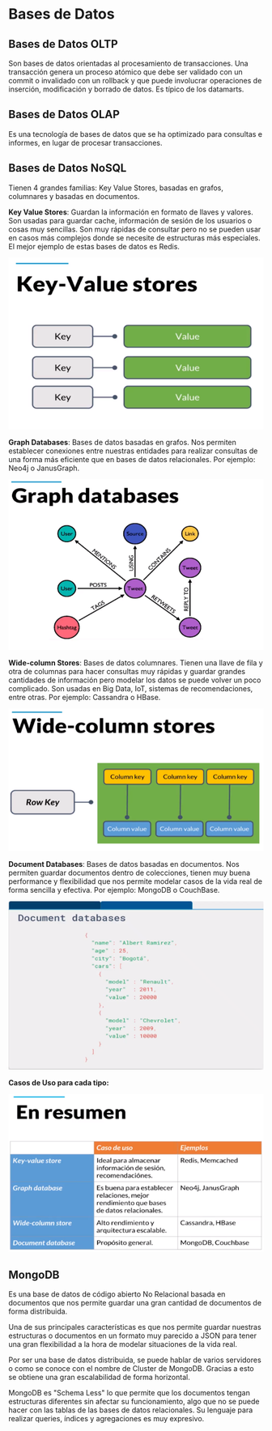 # Bases de Datos

## Bases de Datos OLTP

Son bases de datos orientadas al procesamiento de transacciones. Una transacción genera un proceso atómico que debe ser validado con un commit o invalidado con un rollback y que puede involucrar operaciones de inserción, modificación y borrado de datos. Es típico de los datamarts.

## Bases de Datos OLAP

Es una tecnología de bases de datos que se ha optimizado para consultas e informes, en lugar de procesar transacciones.

## Bases de Datos NoSQL

Tienen 4 grandes familias: Key Value Stores, basadas en grafos, columnares y basadas en documentos.

**Key Value Stores**: Guardan la información en formato de llaves y valores. Son usadas para guardar cache, información de sesión de los usuarios o cosas muy sencillas. Son muy rápidas de consultar pero no se pueden usar en casos más complejos donde se necesite de estructuras más especiales. El mejor ejemplo de estas bases de datos es Redis.

![key-value-stores](/pictures/key-value-stores.PNG)

**Graph Databases**: Bases de datos basadas en grafos. Nos permiten establecer conexiones entre nuestras entidades para realizar consultas de una forma más eficiente que en bases de datos relacionales. Por ejemplo: Neo4j o JanusGraph.

![graph-databases](/pictures/graph-databases.PNG)

**Wide-column Stores**: Bases de datos columnares. Tienen una llave de fila y otra de columnas para hacer consultas muy rápidas y guardar grandes cantidades de información pero modelar los datos se puede volver un poco complicado. Son usadas en Big Data, IoT, sistemas de recomendaciones, entre otras. Por ejemplo: Cassandra o HBase.

![wide-column-stores](/pictures/wide-column-stores.PNG)

**Document Databases**: Bases de datos basadas en documentos. Nos permiten guardar documentos dentro de colecciones, tienen muy buena performance y flexibilidad que nos permite modelar casos de la vida real de forma sencilla y efectiva. Por ejemplo: MongoDB o CouchBase.

![document-databases](/pictures/document-databases.PNG)

**Casos de Uso para cada tipo:**

![databases-resume](/pictures/databases-resume.PNG)

## MongoDB

Es una base de datos de código abierto No Relacional basada en documentos que nos permite guardar una gran cantidad de documentos de forma distribuida.

Una de sus principales características es que nos permite guardar nuestras estructuras o documentos en un formato muy parecido a JSON para tener una gran flexibilidad a la hora de modelar situaciones de la vida real.

Por ser una base de datos distribuida, se puede hablar de varios servidores o como se conoce con el nombre de Cluster de MongoDB. Gracias a esto se obtiene una gran escalabilidad de forma horizontal.

MongoDB es "Schema Less" lo que permite que los documentos tengan estructuras diferentes sin afectar su funcionamiento, algo que no se puede hacer con las tablas de las bases de datos relacionales. Su lenguaje para realizar queries, índices y agregaciones es muy expresivo.
